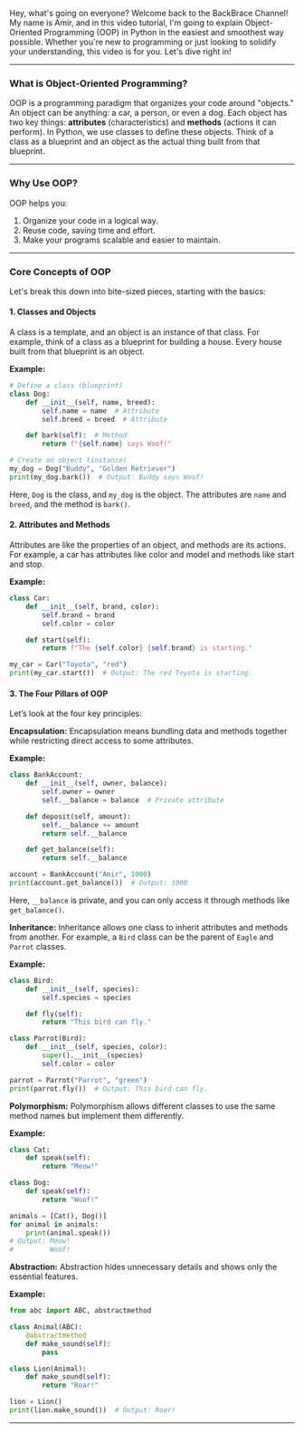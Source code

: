 Hey, what's going on everyone? Welcome back to the BackBrace Channel! My name is Amir, and in this video tutorial, I'm going to explain Object-Oriented Programming (OOP) in Python in the easiest and smoothest way possible. Whether you're new to programming or just looking to solidify your understanding, this video is for you. Let's dive right in!

---

### **What is Object-Oriented Programming?**

OOP is a programming paradigm that organizes your code around "objects." An object can be anything: a car, a person, or even a dog. Each object has two key things: **attributes** (characteristics) and **methods** (actions it can perform). In Python, we use classes to define these objects. Think of a class as a blueprint and an object as the actual thing built from that blueprint.

---

### **Why Use OOP?**

OOP helps you:
1. Organize your code in a logical way.
2. Reuse code, saving time and effort.
3. Make your programs scalable and easier to maintain.

---

### **Core Concepts of OOP**

Let's break this down into bite-sized pieces, starting with the basics:

#### **1. Classes and Objects**
A class is a template, and an object is an instance of that class. For example, think of a class as a blueprint for building a house. Every house built from that blueprint is an object.

**Example:**
```python
# Define a class (blueprint)
class Dog:
    def __init__(self, name, breed):
        self.name = name  # Attribute
        self.breed = breed  # Attribute

    def bark(self):  # Method
        return f"{self.name} says Woof!"

# Create an object (instance)
my_dog = Dog("Buddy", "Golden Retriever")
print(my_dog.bark())  # Output: Buddy says Woof!
```
Here, `Dog` is the class, and `my_dog` is the object. The attributes are `name` and `breed`, and the method is `bark()`.

#### **2. Attributes and Methods**
Attributes are like the properties of an object, and methods are its actions. For example, a car has attributes like color and model and methods like start and stop.

**Example:**
```python
class Car:
    def __init__(self, brand, color):
        self.brand = brand
        self.color = color

    def start(self):
        return f"The {self.color} {self.brand} is starting."

my_car = Car("Toyota", "red")
print(my_car.start())  # Output: The red Toyota is starting.
```

#### **3. The Four Pillars of OOP**
Let’s look at the four key principles:

**Encapsulation:**
Encapsulation means bundling data and methods together while restricting direct access to some attributes.

**Example:**
```python
class BankAccount:
    def __init__(self, owner, balance):
        self.owner = owner
        self.__balance = balance  # Private attribute

    def deposit(self, amount):
        self.__balance += amount
        return self.__balance

    def get_balance(self):
        return self.__balance

account = BankAccount("Amir", 1000)
print(account.get_balance())  # Output: 1000
```
Here, `__balance` is private, and you can only access it through methods like `get_balance()`.

**Inheritance:**
Inheritance allows one class to inherit attributes and methods from another. For example, a `Bird` class can be the parent of `Eagle` and `Parrot` classes.

**Example:**
```python
class Bird:
    def __init__(self, species):
        self.species = species

    def fly(self):
        return "This bird can fly."

class Parrot(Bird):
    def __init__(self, species, color):
        super().__init__(species)
        self.color = color

parrot = Parrot("Parrot", "green")
print(parrot.fly())  # Output: This bird can fly.
```

**Polymorphism:**
Polymorphism allows different classes to use the same method names but implement them differently.

**Example:**
```python
class Cat:
    def speak(self):
        return "Meow!"

class Dog:
    def speak(self):
        return "Woof!"

animals = [Cat(), Dog()]
for animal in animals:
    print(animal.speak())
# Output: Meow!
#         Woof!
```

**Abstraction:**
Abstraction hides unnecessary details and shows only the essential features.

**Example:**
```python
from abc import ABC, abstractmethod

class Animal(ABC):
    @abstractmethod
    def make_sound(self):
        pass

class Lion(Animal):
    def make_sound(self):
        return "Roar!"

lion = Lion()
print(lion.make_sound())  # Output: Roar!
```

---
